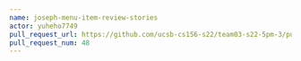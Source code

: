 ```yaml
---
name: joseph-menu-item-review-stories
actor: yuheho7749
pull_request_url: https://github.com/ucsb-cs156-s22/team03-s22-5pm-3/pull/48
pull_request_num: 48
---
```

